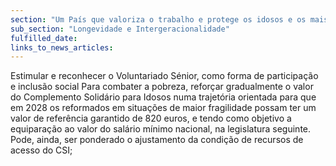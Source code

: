 ```yaml
---
section: "Um País que valoriza o trabalho e protege os idosos e os mais vulneráveis"
sub_section: "Longevidade e Intergeracionalidade"
fulfilled_date:
links_to_news_articles:
---
```


Estimular e reconhecer o Voluntariado Sénior, como forma de participação e inclusão social Para combater a pobreza, reforçar gradualmente o valor do Complemento Solidário para Idosos numa trajetória orientada para que em 2028 os reformados em situações de maior fragilidade possam ter um valor de referência garantido de 820 euros, e tendo como objetivo a equiparação ao valor do salário mínimo nacional, na legislatura seguinte. Pode, ainda, ser ponderado o ajustamento da condição de recursos de acesso do CSI;